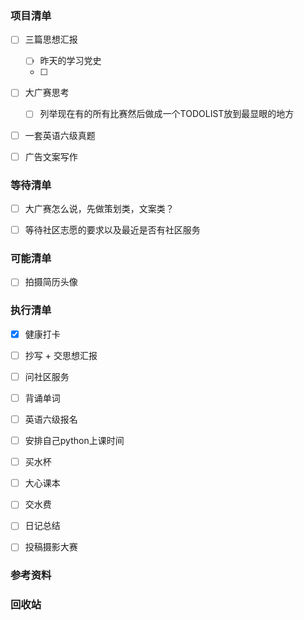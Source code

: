 ### 项目清单

- [ ] 三篇思想汇报

  - [ ] 昨天的学习党史
  - [ ] 

- [ ] 大广赛思考

  - [ ] 列举现在有的所有比赛然后做成一个TODOLIST放到最显眼的地方

- [ ] 一套英语六级真题

- [ ] 广告文案写作

  

### 等待清单

- [ ] 大广赛怎么说，先做策划类，文案类？

- [ ] 等待社区志愿的要求以及最近是否有社区服务

  

### 可能清单

- [ ] 拍摄简历头像

### 执行清单

- [x] 健康打卡

- [ ] 抄写 + 交思想汇报

- [ ] 问社区服务

- [ ] 背诵单词

- [ ] 英语六级报名

- [ ] 安排自己python上课时间

- [ ] 买水杯

- [ ] 大心课本

- [ ] 交水费

- [ ] 日记总结

- [ ] 投稿摄影大赛

  

### 参考资料

### 回收站

